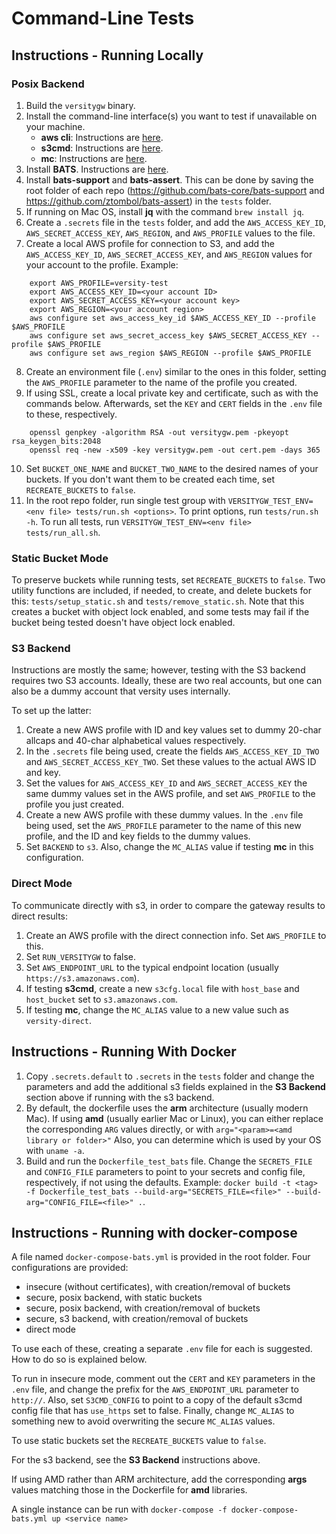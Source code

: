 # Command-Line Tests

## Instructions - Running Locally

### Posix Backend

1. Build the `versitygw` binary.
2. Install the command-line interface(s) you want to test if unavailable on your machine.
   - **aws cli**: Instructions are [here](https://docs.aws.amazon.com/cli/latest/userguide/getting-started-install.html).
   - **s3cmd**: Instructions are [here](https://github.com/s3tools/s3cmd/blob/master/INSTALL.md).
   - **mc**: Instructions are [here](https://min.io/docs/minio/linux/reference/minio-mc.html).
3. Install **BATS**. Instructions are [here](https://bats-core.readthedocs.io/en/stable/installation.html).
4. Install **bats-support** and **bats-assert**. This can be done by saving the root folder of each repo (https://github.com/bats-core/bats-support and https://github.com/ztombol/bats-assert) in the `tests` folder.
5. If running on Mac OS, install **jq** with the command `brew install jq`.
6. Create a `.secrets` file in the `tests` folder, and add the `AWS_ACCESS_KEY_ID`, `AWS_SECRET_ACCESS_KEY`, `AWS_REGION`, and `AWS_PROFILE` values to the file.
7. Create a local AWS profile for connection to S3, and add the `AWS_ACCESS_KEY_ID`, `AWS_SECRET_ACCESS_KEY`, and `AWS_REGION` values for your account to the profile. Example:

```
    export AWS_PROFILE=versity-test
    export AWS_ACCESS_KEY_ID=<your account ID>
    export AWS_SECRET_ACCESS_KEY=<your account key>
    export AWS_REGION=<your account region>
    aws configure set aws_access_key_id $AWS_ACCESS_KEY_ID --profile $AWS_PROFILE
    aws configure set aws_secret_access_key $AWS_SECRET_ACCESS_KEY --profile $AWS_PROFILE
    aws configure set aws_region $AWS_REGION --profile $AWS_PROFILE
```

8. Create an environment file (`.env`) similar to the ones in this folder, setting the `AWS_PROFILE` parameter to the name of the profile you created.
9. If using SSL, create a local private key and certificate, such as with the commands below. Afterwards, set the `KEY` and `CERT` fields in the `.env` file to these, respectively.

```
    openssl genpkey -algorithm RSA -out versitygw.pem -pkeyopt rsa_keygen_bits:2048
    openssl req -new -x509 -key versitygw.pem -out cert.pem -days 365
```

10. Set `BUCKET_ONE_NAME` and `BUCKET_TWO_NAME` to the desired names of your buckets. If you don't want them to be created each time, set `RECREATE_BUCKETS` to `false`.
11. In the root repo folder, run single test group with `VERSITYGW_TEST_ENV=<env file> tests/run.sh <options>`. To print options, run `tests/run.sh -h`. To run all tests, run `VERSITYGW_TEST_ENV=<env file> tests/run_all.sh`.

### Static Bucket Mode

To preserve buckets while running tests, set `RECREATE_BUCKETS` to `false`. Two utility functions are included, if needed, to create, and delete buckets for this: `tests/setup_static.sh` and `tests/remove_static.sh`. Note that this creates a bucket with object lock enabled, and some tests may fail if the bucket being tested doesn't have object lock enabled.

### S3 Backend

Instructions are mostly the same; however, testing with the S3 backend requires two S3 accounts. Ideally, these are two real accounts, but one can also be a dummy account that versity uses internally.

To set up the latter:

1. Create a new AWS profile with ID and key values set to dummy 20-char allcaps and 40-char alphabetical values respectively.
2. In the `.secrets` file being used, create the fields `AWS_ACCESS_KEY_ID_TWO` and `AWS_SECRET_ACCESS_KEY_TWO`. Set these values to the actual AWS ID and key.
3. Set the values for `AWS_ACCESS_KEY_ID` and `AWS_SECRET_ACCESS_KEY` the same dummy values set in the AWS profile, and set `AWS_PROFILE` to the profile you just created.
4. Create a new AWS profile with these dummy values. In the `.env` file being used, set the `AWS_PROFILE` parameter to the name of this new profile, and the ID and key fields to the dummy values.
5. Set `BACKEND` to `s3`. Also, change the `MC_ALIAS` value if testing **mc** in this configuration.

### Direct Mode

To communicate directly with s3, in order to compare the gateway results to direct results:

1.  Create an AWS profile with the direct connection info. Set `AWS_PROFILE` to this.
2.  Set `RUN_VERSITYGW` to false.
3.  Set `AWS_ENDPOINT_URL` to the typical endpoint location (usually `https://s3.amazonaws.com`).
4.  If testing **s3cmd**, create a new `s3cfg.local` file with `host_base` and `host_bucket` set to `s3.amazonaws.com`.
5.  If testing **mc**, change the `MC_ALIAS` value to a new value such as `versity-direct`.

## Instructions - Running With Docker

1.  Copy `.secrets.default` to `.secrets` in the `tests` folder and change the parameters and add the additional s3 fields explained in the **S3 Backend** section above if running with the s3 backend.
2.  By default, the dockerfile uses the **arm** architecture (usually modern Mac). If using **amd** (usually earlier Mac or Linux), you can either replace the corresponding `ARG` values directly, or with `arg="<param>=<amd library or folder>"` Also, you can determine which is used by your OS with `uname -a`.
3.  Build and run the `Dockerfile_test_bats` file. Change the `SECRETS_FILE` and `CONFIG_FILE` parameters to point to your secrets and config file, respectively, if not using the defaults. Example: `docker build -t <tag> -f Dockerfile_test_bats --build-arg="SECRETS_FILE=<file>" --build-arg="CONFIG_FILE=<file>" .`.

## Instructions - Running with docker-compose

A file named `docker-compose-bats.yml` is provided in the root folder. Four configurations are provided:

- insecure (without certificates), with creation/removal of buckets
- secure, posix backend, with static buckets
- secure, posix backend, with creation/removal of buckets
- secure, s3 backend, with creation/removal of buckets
- direct mode

To use each of these, creating a separate `.env` file for each is suggested. How to do so is explained below.

To run in insecure mode, comment out the `CERT` and `KEY` parameters in the `.env` file, and change the prefix for the `AWS_ENDPOINT_URL` parameter to `http://`. Also, set `S3CMD_CONFIG` to point to a copy of the default s3cmd config file that has `use_https` set to false. Finally, change `MC_ALIAS` to something new to avoid overwriting the secure `MC_ALIAS` values.

To use static buckets set the `RECREATE_BUCKETS` value to `false`.

For the s3 backend, see the **S3 Backend** instructions above.

If using AMD rather than ARM architecture, add the corresponding **args** values matching those in the Dockerfile for **amd** libraries.

A single instance can be run with `docker-compose -f docker-compose-bats.yml up <service name>`
